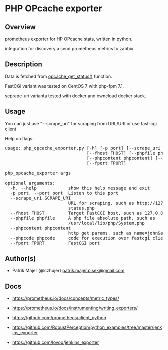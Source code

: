 # PHP OPcache exporter

## Overview

prometheus exporter for HP OPcache stats, written in python.



integration for discovery a send prometheus metrics to zabbix

## Description

Data is fetched from [opcache_get_status()](http://php.net/manual/en/function.opcache-get-status.php) function.

FastCGi variant was tested on CentOS 7 with php-fpm 7.1.

scprape-uri varianta tested with docker and owncloud docker stack.

## Usage

You can just use "--scrape_uri" for scraping from URL/URI or use fast-cgi client

Help on flags:

<pre>
usage: php_opcache_exporter.py [-h] [-p port] [--scrape_uri SCRAPE_URI]
                               [--fhost FHOST] [--phpfile phpfile]
                               [--phpcontent phpcontent] [--phpcode phpcode]
                               [--fport FPORT]

php_opcache_exporter args

optional arguments:
  -h, --help            show this help message and exit
  -p port, --port port  Listen to this port
  --scrape_uri SCRAPE_URI
                        URL for scraping, such as http://127.0.0.1/opcache-
                        status.php
  --fhost FHOST         Target FastCGI host, such as 127.0.0.1
  --phpfile phpfile     A php file absolute path, such as
                        /usr/local/lib/php/System.php
  --phpcontent phpcontent
                        http get params, such as name=john&address=beijing
  --phpcode phpcode     code for execution over fastcgi client
  --fport FPORT         FastCGI port
</pre>

## Author(s)

* Patrik Majer (@czhujer) <patrik.majer.pisek@gmail.com>

## Docs

* https://prometheus.io/docs/concepts/metric_types/

* https://prometheus.io/docs/instrumenting/writing_exporters/

* https://github.com/prometheus/client_python

* https://github.com/RobustPerception/python_examples/tree/master/jenkins_exporter

* https://github.com/lovoo/jenkins_exporter

